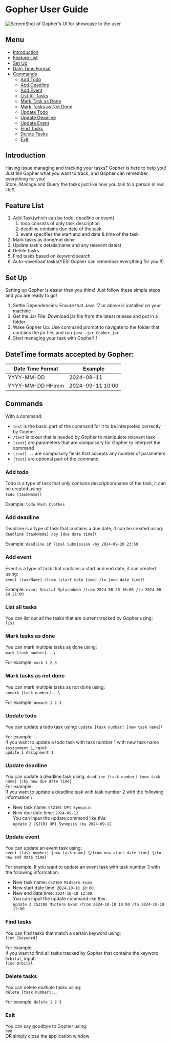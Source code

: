 # Gopher User Guide

<img src="Ui.png" alt="ScreenShot of Gopher's UI for showcase to the user" />

## Menu
- [Introduction](#introduction)
- [Feature List](#feature-list)
- [Set Up](#set-up)
- [Date Time Format](#datetime-formats-accepted-by-gopher)
- [Commands](#commands)
    - [Add Todo](#add-todo)
    - [Add Deadline](#add-deadline)
    - [Add Event](#add-event)
    - [List All Tasks](#list-all-tasks)
    - [Mark Task as Done](#mark-tasks-as-done)
    - [Mark Tasks as Not Done](#mark-tasks-as-not-done)
    - [Update Todo](#update-todo)
    - [Update Deadline](#update-deadline)
    - [Update Event](#update-event)
    - [Find Tasks](#find-tasks)
    - [Delete Tasks](#delete-tasks)
    - [Exit](#exit)

## Introduction
Having issue managing and tracking your tasks? Gopher is here to help you!\
Just tell Gopher what you want to track, and Gopher can remember everything for you!\
Store, Manage and Query the tasks just like how you talk to a person in real life!\

## Feature List
1. Add Task(which can be todo, deadline or event)
    1. todo consists of only task description
    2. deadline contains due date of the task
    3. event specifies the start and end date & time of the task
2. Mark tasks as done/not done
3. Update task's details(name and any relevant dates)
4. Delete tasks
5. Find tasks based on keyword search
6. Auto-save/load tasks(YES! Gopher can remember everything for you!!!)

## Set Up
Setting up Gopher is easier than you think! Just follow these simple steps and you are ready to go!
1. Settle Dependencies: Ensure that Java 17 or above is installed on your machine
2. Get the Jar File: Download jar file from the latest release and put in a folder
3. Wake Gopher Up: Use command prompt to navigate to the folder that contains the jar file, and run
`java -jar Gopher.jar`
4. Start managing your task with Gopher!!!

## DateTime formats accepted by Gopher:

| Date Time Format  | Example            |
| ----------------- | ------------------ |
| YYYY-MM-DD        | 2024-09-11         |
| YYYY-MM-DD HH:mm  | 2024-09-11 10:00   |

## Commands
With a command:
- `text` is the basic part of the command for it to be interpreted correctly by Gopher
- `/text` is token that is needed by Gopher to manipulate relevant task
- `[text]` are parameters that are compulsory for Gopher to interpret the command
- `[text]...` are compulsory fields that accepts any number of parameters
- `{text}` are optional part of the command

### Add todo
Todo is a type of task that only contains description/name of the task, it can be created using:\
`todo [taskName]`\

Example: `todo Wash Clothes`

### Add deadline
Deadline is a type of task that contains a due date, it can be created using:\
`deadline [taskName] /by [due date time]`\

Example: `deadline iP Final Submission /by 2024-09-20 23:59`

### Add event
Event is a type of task that contains a start and end date, it can created using:\
`event [taskName] /from [start date time] /to [end date time]`\

Example: `event Orbital Splashdown /from 2024-08-28 16:00 /to 2024-08-28 21:00`

### List all tasks
You can list out all the tasks that are current tracked by Gopher using:\
`list`

### Mark tasks as done
You can mark multiple tasks as done using:\
`mark [task number]...`\

For example: `mark 1 2 3`

### Mark tasks as not done
You can mark multiple tasks as not done using:\
`unmark [task number]...`\

For example: `unmark 1 2 3`

### Update todo
You can update a todo task using:
`update [task number] [new task name]`\

For example:\
If you want to update a todo task with task number 1 with new task name `Assignment 1`, input:\
`update 1 Assignment 1` 

### Update deadline
You can update a deadline task using:
`deadline [task number] {new task name} {/by new due date time}`\
For example:\
If you want to update a deadline task with task number 2 with the following information:\
- New task name: `CS2101 OP1 Synopsis`
- New due date time: `2024-09-12`\
You can input the update command like this:\
`update 2 CS2101 OP1 Synopsis /by 2024-09-12`

### Update event
You can update an event task using:\
`event [task number] {new task name} {/from new start date time} {/to new end date time}`

For example: 
If you want to update an event task with task number 3 with the following information:
- New task name: `CS2100 Midterm Exam`
- New start date time: `2024-10-10 10:00`
- New end date time: `2024-10-10 12:00`\
You can input the update command like this:\
`update 3 CS2100 Midterm Exam /from 2024-10-10 10:00 /to 2024-10-10 12:00`

### Find tasks
You can find tasks that match a certain keyword using:\
`find [keyword]`

For example:\
If you want to find all tasks tracked by Gopher that contains the keyword `Orbital`, input:\
`find Orbital`

### Delete tasks
You can delete multiple tasks using:\
`delete [task number]...`

For example: `delete 1 2 3`

### Exit
You can say goodbye to Gopher using:\
`bye`\
OR simply close the application window
